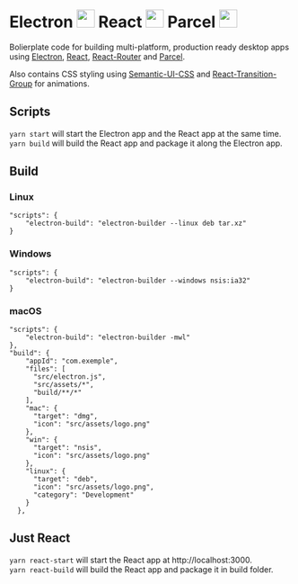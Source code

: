 # Electron <img src="https://electronjs.org/images/favicon.ico" width="32"> React <img src="https://cdn4.iconfinder.com/data/icons/logos-3/600/React.js_logo-32.png" width=32> Parcel <img src="https://parceljs.org/assets/parcel@2x.png" width=32> 

Bolierplate code for building multi-platform, production ready desktop apps using [Electron](https://electronjs.org/), [React](https://reactjs.irg), [React-Router](https://reacttraining.com/react-router/web/guides/quick-start) and [Parcel](https://parceljs.org/).

Also contains CSS styling using [Semantic-UI-CSS](https://github.com/Semantic-Org/Semantic-UI-CSS) and [React-Transition-Group](https://reactcommunity.org/react-transition-group/) for animations.

## Scripts

`yarn start` will start the Electron app and the React app at the same time.  
`yarn build` will build the React app and package it along the Electron app.

## Build 

### Linux
```json=
"scripts": {
    "electron-build": "electron-builder --linux deb tar.xz"
}
```

### Windows
```json=
"scripts": {
    "electron-build": "electron-builder --windows nsis:ia32"
}
```

### macOS
```json=
"scripts": {
    "electron-build": "electron-builder -mwl"
},
"build": {
    "appId": "com.exemple",
    "files": [
      "src/electron.js",
      "src/assets/*",
      "build/**/*"
    ],
    "mac": {
      "target": "dmg",
      "icon": "src/assets/logo.png"
    },
    "win": {
      "target": "nsis",
      "icon": "src/assets/logo.png"
    },
    "linux": {
      "target": "deb",
      "icon": "src/assets/logo.png",
      "category": "Development"
    }
  },
```
## Just React

`yarn react-start` will start the React app at http://localhost:3000.  
`yarn react-build` will build the React app and package it in build folder.
